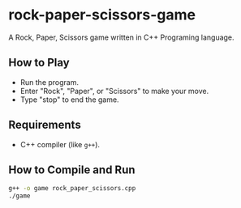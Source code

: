 # rock-paper-scissors-game
A Rock, Paper, Scissors game written in C++ Programing language.

## How to Play
- Run the program.
- Enter "Rock", "Paper", or "Scissors" to make your move.
- Type "stop" to end the game.

## Requirements
- C++ compiler (like `g++`).

## How to Compile and Run
```bash
g++ -o game rock_paper_scissors.cpp
./game
